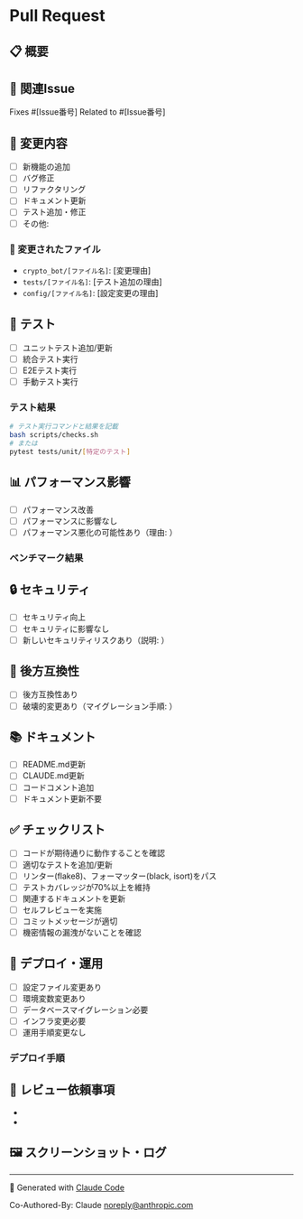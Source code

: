 # Pull Request

## 📋 概要
<!-- このPRの目的と変更内容を簡潔に説明してください -->

## 🔗 関連Issue
<!-- 関連するIssue番号を記載してください -->
Fixes #[Issue番号]
Related to #[Issue番号]

## 🚀 変更内容
<!-- 具体的な変更点を箇条書きで記載してください -->
- [ ] 新機能の追加
- [ ] バグ修正
- [ ] リファクタリング
- [ ] ドキュメント更新
- [ ] テスト追加・修正
- [ ] その他: 

### 📂 変更されたファイル
<!-- 主要な変更ファイルとその理由を記載してください -->
- `crypto_bot/[ファイル名]`: [変更理由]
- `tests/[ファイル名]`: [テスト追加の理由]
- `config/[ファイル名]`: [設定変更の理由]

## 🧪 テスト
<!-- 実施したテストについて記載してください -->
- [ ] ユニットテスト追加/更新
- [ ] 統合テスト実行
- [ ] E2Eテスト実行
- [ ] 手動テスト実行

### テスト結果
```bash
# テスト実行コマンドと結果を記載
bash scripts/checks.sh
# または
pytest tests/unit/[特定のテスト]
```

## 📊 パフォーマンス影響
<!-- パフォーマンスに影響がある場合は記載してください -->
- [ ] パフォーマンス改善
- [ ] パフォーマンスに影響なし
- [ ] パフォーマンス悪化の可能性あり（理由: ）

### ベンチマーク結果
<!-- パフォーマンステストを実行した場合は結果を記載 -->

## 🔒 セキュリティ
<!-- セキュリティに関する変更がある場合は記載してください -->
- [ ] セキュリティ向上
- [ ] セキュリティに影響なし
- [ ] 新しいセキュリティリスクあり（説明: ）

## 🔄 後方互換性
<!-- 既存機能への影響を記載してください -->
- [ ] 後方互換性あり
- [ ] 破壊的変更あり（マイグレーション手順: ）

## 📚 ドキュメント
<!-- ドキュメント更新について記載してください -->
- [ ] README.md更新
- [ ] CLAUDE.md更新
- [ ] コードコメント追加
- [ ] ドキュメント更新不要

## ✅ チェックリスト
<!-- PRを作成する前に以下を確認してください -->
- [ ] コードが期待通りに動作することを確認
- [ ] 適切なテストを追加/更新
- [ ] リンター(flake8)、フォーマッター(black, isort)をパス
- [ ] テストカバレッジが70%以上を維持
- [ ] 関連するドキュメントを更新
- [ ] セルフレビューを実施
- [ ] コミットメッセージが適切
- [ ] 機密情報の漏洩がないことを確認

## 🎯 デプロイ・運用
<!-- デプロイや運用に影響がある場合は記載してください -->
- [ ] 設定ファイル変更あり
- [ ] 環境変数変更あり  
- [ ] データベースマイグレーション必要
- [ ] インフラ変更必要
- [ ] 運用手順変更なし

### デプロイ手順
<!-- 特別なデプロイ手順が必要な場合は記載 -->

## 📝 レビュー依頼事項
<!-- レビュアーに特に確認してほしい点があれば記載してください -->
- 
- 

## 🖼️ スクリーンショット・ログ
<!-- UI変更や動作確認のスクリーンショット、ログがあれば添付してください -->

---
<!-- 自動生成メッセージ -->
🤖 Generated with [Claude Code](https://claude.ai/code)

Co-Authored-By: Claude <noreply@anthropic.com>